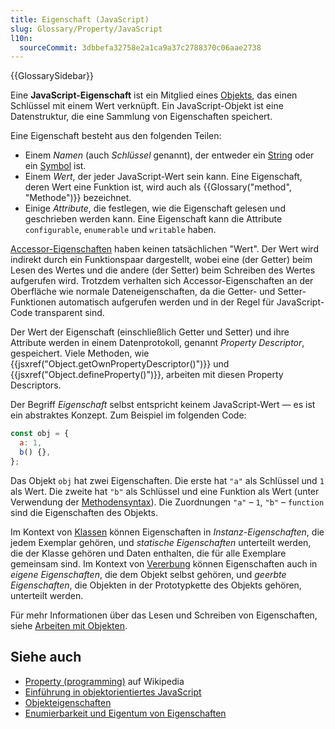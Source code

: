 ```yaml
---
title: Eigenschaft (JavaScript)
slug: Glossary/Property/JavaScript
l10n:
  sourceCommit: 3dbbefa32758e2a1ca9a37c2788370c06aae2738
---
```


{{GlossarySidebar}}

Eine **JavaScript-Eigenschaft** ist ein Mitglied eines [Objekts](/de/docs/Web/JavaScript/Guide/Data_structures#objects), das einen Schlüssel mit einem Wert verknüpft. Ein JavaScript-Objekt ist eine Datenstruktur, die eine Sammlung von Eigenschaften speichert.

Eine Eigenschaft besteht aus den folgenden Teilen:

- Einem _Namen_ (auch _Schlüssel_ genannt), der entweder ein [String](/de/docs/Web/JavaScript/Reference/Global_Objects/String) oder ein [Symbol](/de/docs/Web/JavaScript/Reference/Global_Objects/Symbol) ist.
- Einem _Wert_, der jeder JavaScript-Wert sein kann. Eine Eigenschaft, deren Wert eine Funktion ist, wird auch als {{Glossary("method", "Methode")}} bezeichnet.
- Einige _Attribute_, die festlegen, wie die Eigenschaft gelesen und geschrieben werden kann. Eine Eigenschaft kann die Attribute `configurable`, `enumerable` und `writable` haben.

[Accessor-Eigenschaften](/de/docs/Web/JavaScript/Guide/Data_structures#accessor_property) haben keinen tatsächlichen "Wert". Der Wert wird indirekt durch ein Funktionspaar dargestellt, wobei eine (der Getter) beim Lesen des Wertes und die andere (der Setter) beim Schreiben des Wertes aufgerufen wird. Trotzdem verhalten sich Accessor-Eigenschaften an der Oberfläche wie normale Dateneigenschaften, da die Getter- und Setter-Funktionen automatisch aufgerufen werden und in der Regel für JavaScript-Code transparent sind.

Der Wert der Eigenschaft (einschließlich Getter und Setter) und ihre Attribute werden in einem Datenprotokoll, genannt _Property Descriptor_, gespeichert. Viele Methoden, wie {{jsxref("Object.getOwnPropertyDescriptor()")}} und {{jsxref("Object.defineProperty()")}}, arbeiten mit diesen Property Descriptors.

Der Begriff _Eigenschaft_ selbst entspricht keinem JavaScript-Wert — es ist ein abstraktes Konzept. Zum Beispiel im folgenden Code:

```js
const obj = {
  a: 1,
  b() {},
};
```

Das Objekt `obj` hat zwei Eigenschaften. Die erste hat `"a"` als Schlüssel und `1` als Wert. Die zweite hat `"b"` als Schlüssel und eine Funktion als Wert (unter Verwendung der [Methodensyntax](/de/docs/Web/JavaScript/Reference/Functions/Method_definitions)). Die Zuordnungen `"a"` – `1`, `"b"` – `function` sind die Eigenschaften des Objekts.

Im Kontext von [Klassen](/de/docs/Web/JavaScript/Reference/Classes) können Eigenschaften in _Instanz-Eigenschaften_, die jedem Exemplar gehören, und _statische Eigenschaften_ unterteilt werden, die der Klasse gehören und Daten enthalten, die für alle Exemplare gemeinsam sind. Im Kontext von [Vererbung](/de/docs/Web/JavaScript/Guide/Inheritance_and_the_prototype_chain) können Eigenschaften auch in _eigene Eigenschaften_, die dem Objekt selbst gehören, und _geerbte Eigenschaften_, die Objekten in der Prototypkette des Objekts gehören, unterteilt werden.

Für mehr Informationen über das Lesen und Schreiben von Eigenschaften, siehe [Arbeiten mit Objekten](/de/docs/Web/JavaScript/Guide/Working_with_objects).

## Siehe auch

- [Property (programming)](<https://en.wikipedia.org/wiki/Property_(programming)>) auf Wikipedia
- [Einführung in objektorientiertes JavaScript](/de/docs/Learn_web_development/Extensions/Advanced_JavaScript_objects)
- [Objekteigenschaften](/de/docs/Web/JavaScript/Guide/Data_structures#properties)
- [Enumierbarkeit und Eigentum von Eigenschaften](/de/docs/Web/JavaScript/Guide/Enumerability_and_ownership_of_properties)
